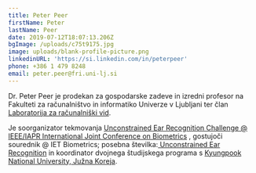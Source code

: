 ```yaml
---
title: Peter Peer
firstName: Peter
lastName: Peer
date: 2019-07-12T18:07:13.206Z
bgImage: /uploads/c75t9175.jpg
image: uploads/blank-profile-picture.png
linkedinURL: 'https://si.linkedin.com/in/peterpeer'
phone: +386 1 479 8248
email: peter.peer@fri.uni-lj.si
---
```

Dr. Peter Peer je prodekan za gospodarske zadeve in izredni profesor na Fakulteti za računalništvo in informatiko Univerze v Ljubljani ter član [Laboratorija za računalniški vid](https://fri.uni-lj.si/sl/laboratorij/lrv).

Je soorganizator tekmovanja [Unconstrained Ear Recognition Challenge @ IEEE/IAPR International Joint Conference on Biometrics](http://awe.fri.uni-lj.si/uerc)
, gostujoči sourednik @ IET Biometrics; posebna številka:[ Unconstrained Ear Recognition](https://digital-library.theiet.org/content/journals/iet-bmt/7/3)
 in koordinator dvojnega študijskega programa s [Kyungpook National University, Južna Koreja](http://en.knu.ac.kr/main/main.htm).
